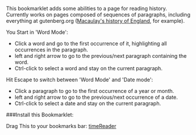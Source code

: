 This bookmarklet adds some abilities to a page for reading
history. Currently works on pages composed of sequences of paragraphs,
including everything at gutenberg.org ([Macaulay's history of
England,](http://www.gutenberg.org/files/2612/2612-h/2612-h.htm) for
example).

You Start in 'Word Mode':

* Click a word and go to the first occurrence of it, highlighting all occurrences in the paragraph.
* left and right arrow to go to the previous/next paragraph containing the word.
* Ctrl-click to select a word and stay on the current paragraph.

Hit Escape to switch between 'Word Mode' and 'Date mode':

* Click a paragraph to go to the first occurrence of a year or month.
* left and right arrow to go to the previous/next occurrence of a date.
* Ctrl-click to select a date and stay on the current paragraph.

###Install this Bookmarklet: 

<p>
Drag This to your bookmarks bar: <a href="javascript:(function(){var script = document.createElement('script'); var head= document.getElementsByTagName('head')[0]; script.src="//stinkless.org/js/te.js"; script.type= 'text/javascript'; head.appendChild(script) })())">timeReader</a>
</p>